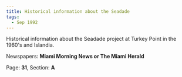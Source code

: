```yaml
---  
title: Historical information about the Seadade  
tags:  
  - Sep 1992  
---  
```

  
Historical information about the Seadade project at Turkey Point in the 1960's and Islandia.  
  
Newspapers: **Miami Morning News or The Miami Herald**  
  
Page: **31**, Section: **A** 
